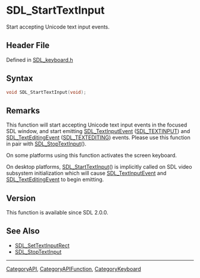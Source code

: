 # SDL_StartTextInput

Start accepting Unicode text input events.

## Header File

Defined in [SDL_keyboard.h](https://github.com/libsdl-org/SDL/blob/SDL2/include/SDL_keyboard.h)

## Syntax

```c
void SDL_StartTextInput(void);
```

## Remarks

This function will start accepting Unicode text input events in the focused
SDL window, and start emitting [SDL_TextInputEvent](SDL_TextInputEvent)
([SDL_TEXTINPUT](SDL_TEXTINPUT)) and
[SDL_TextEditingEvent](SDL_TextEditingEvent)
([SDL_TEXTEDITING](SDL_TEXTEDITING)) events. Please use this function in
pair with [SDL_StopTextInput](SDL_StopTextInput)().

On some platforms using this function activates the screen keyboard.

On desktop platforms, [SDL_StartTextInput](SDL_StartTextInput)() is
implicitly called on SDL video subsystem initialization which will cause
[SDL_TextInputEvent](SDL_TextInputEvent) and
[SDL_TextEditingEvent](SDL_TextEditingEvent) to begin emitting.

## Version

This function is available since SDL 2.0.0.

## See Also

- [SDL_SetTextInputRect](SDL_SetTextInputRect)
- [SDL_StopTextInput](SDL_StopTextInput)

----
[CategoryAPI](CategoryAPI), [CategoryAPIFunction](CategoryAPIFunction), [CategoryKeyboard](CategoryKeyboard)

